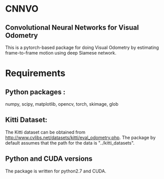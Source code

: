 # CNNVO
## Convolutional Neural Networks for Visual Odometry
This is a pytorch-based package for doing Visual Odometry by estimating frame-to-frame motion using deep Siamese network.

# Requirements
## Python packages :
numpy, scipy, matplotlib, opencv, torch, skimage, glob

## Kitti Dataset:
The Kitti dataset can be obtained from http://www.cvlibs.net/datasets/kitti/eval_odometry.php.
The package by default assumes that the path for the data is "../kitti_datasets".

## Python and CUDA versions
The package is written for python2.7 and CUDA.